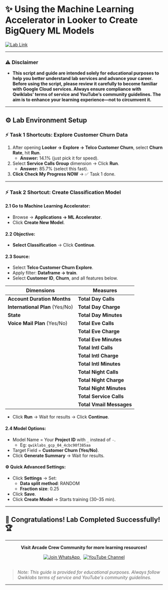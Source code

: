 # ✨ Using the Machine Learning Accelerator in Looker to Create BigQuery ML Models
[![Lab Link](https://img.shields.io/badge/Open_Lab-Cloud_Skills_Boost-4285F4?style=for-the-badge&logo=google&logoColor=white)](https://www.youtube.com/@Arcade61432?sub_confirmation=1)

---

### ⚠️ Disclaimer  
- **This script and guide are intended solely for educational purposes to help you better understand lab services and advance your career. Before using the script, please review it carefully to become familiar with Google Cloud services. Always ensure compliance with Qwiklabs’ terms of service and YouTube’s community guidelines. The aim is to enhance your learning experience—not to circumvent it.**

---

## ⚙️ Lab Environment Setup

### ⚡ Task 1 Shortcuts: Explore Customer Churn Data
1. After opening **Looker → Explore → Telco Customer Churn**, select **Churn Rate**, hit **Run**.
   - **Answer:** 14.1% (just pick it for speed).
2. Select **Service Calls Group** dimension → Click **Run**.
   - **Answer:** 85.7% (select this fast).
3. **Click Check My Progress NOW** → ✅ Task 1 done.

---

### ⚡ Task 2 Shortcut: Create Classification Model
#### 2.1 Go to Machine Learning Accelerator:
- Browse → **Applications → ML Accelerator**.
- Click **Create New Model**.

#### 2.2 Objective:
- **Select Classification** → Click **Continue**.

#### 2.3 Source:
- Select **Telco Customer Churn Explore**.
- Apply filter: **Dataframe → train**.
- Select **Customer ID**, **Churn**, and all features below.

| **Dimensions**                  | **Measures**               |
|----------------------------------|----------------------------|
| **Account Duration Months**      | **Total Day Calls**        |
| **International Plan** (Yes/No)  | **Total Day Charge**       |
| **State**                        | **Total Day Minutes**      |
| **Voice Mail Plan** (Yes/No)     | **Total Eve Calls**        |
|                                  | **Total Eve Charge**       |
|                                  | **Total Eve Minutes**      |
|                                  | **Total Intl Calls**       |
|                                  | **Total Intl Charge**      |
|                                  | **Total Intl Minutes**     |
|                                  | **Total Night Calls**      |
|                                  | **Total Night Charge**     |
|                                  | **Total Night Minutes**    |
|                                  | **Total Service Calls**    |
|                                  | **Total Vmail Messages**   |


- Click **Run** → Wait for results → Click **Continue**.

#### 2.4 Model Options:
- Model Name = Your **Project ID** with `_` instead of `-`.
   - Eg: `qwiklabs_gcp_04_4cbc90f385aa`
- Target Field = **Customer Churn (Yes/No)**.
- Click **Generate Summary** → Wait for results.

#### ⚙️ Quick Advanced Settings:
- Click **Settings** → Set:
   - **Data split method**: RANDOM
   - **Fraction size**: 0.25
- Click **Save**.
- Click **Create Model** → Starts training (30–35 min).

---

## 🎉 **Congratulations! Lab Completed Successfully!** 🏆  

---

<div align="center">
  <p><strong>Visit Arcade Crew Community for more learning resources!</strong></p>
  
  <a href="https://chat.whatsapp.com/KkNEauOhBQXHdVcmqIlv9F">
    <img src="https://img.shields.io/badge/Join_WhatsApp-25D366?style=for-the-badge&logo=whatsapp&logoColor=white" alt="Join WhatsApp">
  </a>
  &nbsp;
  <a href="https://www.youtube.com/@Arcade61432?sub_confirmation=1">
    <img src="https://img.shields.io/badge/Subscribe-YouTube-FF0000?style=for-the-badge&logo=youtube&logoColor=white" alt="YouTube Channel">
  </a>
</div>

<br>

> *Note: This guide is provided for educational purposes. Always follow Qwiklabs terms of service and YouTube's community guidelines.*

---
